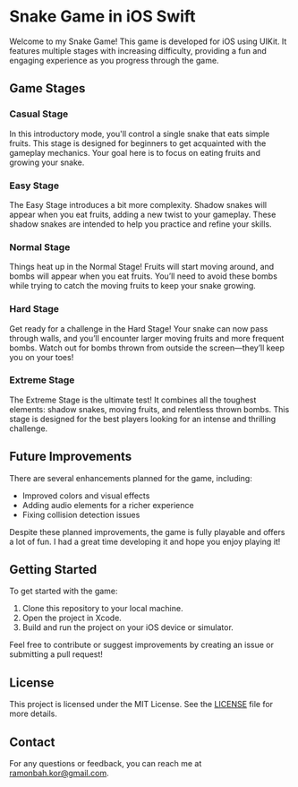 # Snake Game in iOS Swift

Welcome to my Snake Game! This game is developed for iOS using UIKit. It features multiple stages with increasing difficulty, providing a fun and engaging experience as you progress through the game.

## Game Stages

### Casual Stage
In this introductory mode, you'll control a single snake that eats simple fruits. This stage is designed for beginners to get acquainted with the gameplay mechanics. Your goal here is to focus on eating fruits and growing your snake.

### Easy Stage
The Easy Stage introduces a bit more complexity. Shadow snakes will appear when you eat fruits, adding a new twist to your gameplay. These shadow snakes are intended to help you practice and refine your skills.

### Normal Stage
Things heat up in the Normal Stage! Fruits will start moving around, and bombs will appear when you eat fruits. You’ll need to avoid these bombs while trying to catch the moving fruits to keep your snake growing.

### Hard Stage
Get ready for a challenge in the Hard Stage! Your snake can now pass through walls, and you’ll encounter larger moving fruits and more frequent bombs. Watch out for bombs thrown from outside the screen—they’ll keep you on your toes!

### Extreme Stage
The Extreme Stage is the ultimate test! It combines all the toughest elements: shadow snakes, moving fruits, and relentless thrown bombs. This stage is designed for the best players looking for an intense and thrilling challenge.

## Future Improvements

There are several enhancements planned for the game, including:
- Improved colors and visual effects
- Adding audio elements for a richer experience
- Fixing collision detection issues

Despite these planned improvements, the game is fully playable and offers a lot of fun. I had a great time developing it and hope you enjoy playing it!

## Getting Started

To get started with the game:
1. Clone this repository to your local machine.
2. Open the project in Xcode.
3. Build and run the project on your iOS device or simulator.

Feel free to contribute or suggest improvements by creating an issue or submitting a pull request!

## License

This project is licensed under the MIT License. See the [LICENSE](LICENSE) file for more details.

## Contact

For any questions or feedback, you can reach me at [ramonbah.kor@gmail.com](ramonbah.kor@gmail.com).
